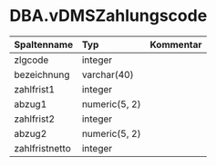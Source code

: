 # DBA.vDMSZahlungscode

|Spaltenname|Typ|Kommentar|
|:----------|:--|:--------|
|zlgcode|integer||
|bezeichnung|varchar(40)||
|zahlfrist1|integer||
|abzug1|numeric(5, 2)||
|zahlfrist2|integer||
|abzug2|numeric(5, 2)||
|zahlfristnetto|integer||
